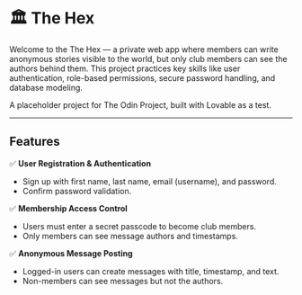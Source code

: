 # 🏛️ The Hex
Welcome to the The Hex — a private web app where members can write anonymous stories visible to the world, but only club members can see the authors behind them. This project practices key skills like user authentication, role-based permissions, secure password handling, and database modeling.

A placeholder project for The Odin Project, built with Lovable as a test.

---

## Features

✅ **User Registration & Authentication**  
- Sign up with first name, last name, email (username), and password.    
- Confirm password validation.

✅ **Membership Access Control**  
- Users must enter a secret passcode to become club members.  
- Only members can see message authors and timestamps.

✅ **Anonymous Message Posting**  
- Logged-in users can create messages with title, timestamp, and text.
- Non-members can see messages but not the authors.